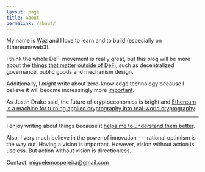 ```yaml
---
layout: page
title: About
permalink: /about/
---
```


My name is [Waz](https://miguelemos.github.io/) and I love to learn and to build (especially on Ethereum/web3).

I think the whole DeFi movement is really great, but this blog will be more about the
[things that matter outside of DeFi](https://www.youtube.com/watch?v=oLsb7clrXMQ),
such as decentralized governance, public goods and mechanism design.

Additionally, I *might* write about zero-knowledge technology because I believe it will become increasingly
more [important](https://twitter.com/_miguelemos/status/1442092164390002692).

As Justin Drake said, the future of cryptoeconomics is bright and [Ethereum is a machine for turning applied 
cryptography into real-world cryptography](https://www.reddit.com/r/ethereum/comments/o4unlp/ama_we_are_the_efs_research_team_pt_6_23_june_2021/h2ric0r/?utm_source=share&utm_medium=web2x&context=3).

---

I enjoy writing about things because it [helps me to understand them better](https://twitter.com/benjaminion_xyz/status/1368267425309933573).

Also, I very much believe in the power of innovation --- rational optimism is the way out. Having a vision 
is important. However, vision without action is useless. But action without vision is directionless.

Contact: [miguelemospereira@gmail.com](mailto:miguelemospereira@gmail.com)
